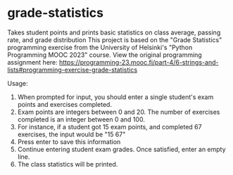 # grade-statistics
Takes student points and prints basic statistics on class average, passing rate, and grade distribution
This project is based on the "Grade Statistics" programming exercise from the University of Helsinki's "Python Programming MOOC 2023" course.
View the original programming assignment here: https://programming-23.mooc.fi/part-4/6-strings-and-lists#programming-exercise-grade-statistics

Usage:
1. When prompted for input, you should enter a single student's exam points and exercises completed.
2. Exam points are integers between 0 and 20. The number of exercises completed is an integer between 0 and 100.
3. For instance, if a student got 15 exam points, and completed 67 exercises, the input would be "15 67"
4. Press enter to save this information
5. Continue entering student exam grades. Once satisfied, enter an empty line.
6. The class statistics will be printed.
